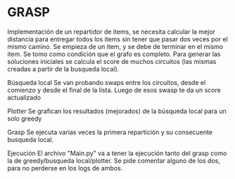 # GRASP
Implementación de un repartidor de items, se necesita calcular la mejor distancia para entregar todos los items sin tener que pasar dos veces por el mismo camino. 
Se empieza de un item, y se debe de terminar en el mismo item. 
Se tomo como condición que el grafo es completo.
Para generar las soluciones iniciales se calcula el score de muchos circuitos (las mismas creadas a partir de la busqueda local). 

Búsqueda local
Se van probando swaps entre los circuitos, desde el comienzo y desde el final de la lista. Luego de esos swasp te da un score actualizado

Plotter
Se grafican los resultados (mejorados) de la búsqueda local para un solo greedy 

Grasp
Se ejecuta varias veces la primera repartición y su consecuente busqueda local.

Ejecución
El archivo "Main.py" va a tener la ejecución tanto del grasp como la de greedy/busqueda local/plotter. Se pide comentar alguno de los dos, para no perderse en los logs de ambos.
